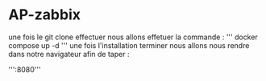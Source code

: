 # AP-zabbix

une fois le git clone effectuer nous allons effetuer la commande :
''' docker compose up -d '''
une fois l'installation terminer nous allons nous rendre dans notre navigateur afin de taper : 

'''<adresse ip>:8080'''

